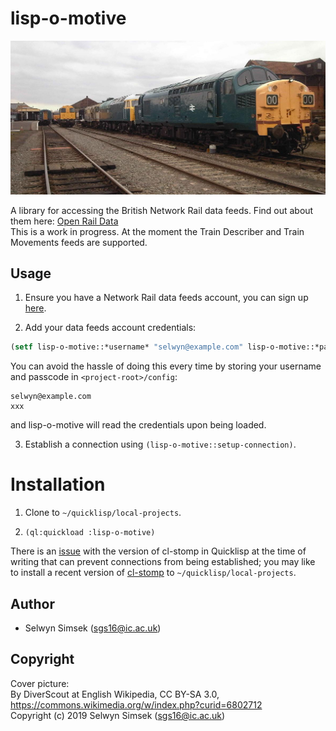 # lisp-o-motive

![A locomotive](./data/cover-picture.jpg "A locomotive")

A library for accessing the British Network Rail data feeds. Find out about them here: [Open Rail Data](https://wiki.openraildata.com/index.php?title=Main_Page)  
This is a work in progress. At the moment the Train Describer and Train Movements feeds are supported.

## Usage

1. Ensure you have a Network Rail data feeds account, you can sign up [here](https://datafeeds.networkrail.co.uk/ntrod/login).

2. Add your data feeds account credentials: 
```lisp
(setf lisp-o-motive::*username* "selwyn@example.com" lisp-o-motive::*passcode* "xxx")
```
 You can avoid the hassle of doing this every time by storing your username and passcode in `<project-root>/config`:
```
selwyn@example.com
xxx
```
   and lisp-o-motive will read the credentials upon being loaded.

3. Establish a connection using `(lisp-o-motive::setup-connection)`.

# Installation

1. Clone to `~/quicklisp/local-projects`.  

2. `(ql:quickload :lisp-o-motive)`  

There is an [issue](https://gitlab.common-lisp.net/cl-stomp/cl-stomp/commit/bb311b8692bee3b35d5a9c036fa4f56ca7e80862) with the version of cl-stomp in Quicklisp at the time of writing that can prevent connections from being established; you may like to install a recent version of [cl-stomp](https://gitlab.common-lisp.net/cl-stomp/cl-stomp) to `~/quicklisp/local-projects`.

## Author

* Selwyn Simsek (sgs16@ic.ac.uk)

## Copyright
Cover picture:  
By DiverScout at English Wikipedia, CC BY-SA 3.0, https://commons.wikimedia.org/w/index.php?curid=6802712  
Copyright (c) 2019 Selwyn Simsek (sgs16@ic.ac.uk)
